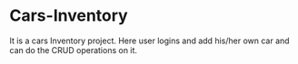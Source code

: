 # Cars-Inventory
It is a cars Inventory project. Here user logins and add his/her own car and can do the CRUD operations on it. 
